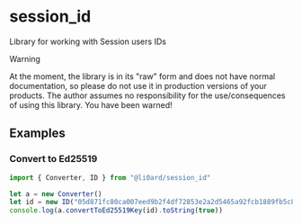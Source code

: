 # session_id

Library for working with Session users IDs

>[!WARNING]
> At the moment, the library is in its "raw" form and does not have normal documentation, so please do not use it in production versions of your products. The author assumes no responsibility for the use/consequences of using this library. You have been warned!

## Examples
### Convert to Ed25519
```ts
import { Converter, ID } from "@li0ard/session_id"

let a = new Converter()
let id = new ID("05d871fc80ca007eed9b2f4df72853e2a2d5465a92fcb1889fb5c84aa2833b3b40")
console.log(a.convertToEd25519Key(id).toString(true))
```